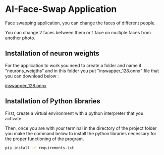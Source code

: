 
# AI-Face-Swap Application

Face swapping application, you can change the faces of different people.

You can change 2 faces between them or 1 face on multiple faces from another photo.
## Installation of neuron weights

For the application to work you need to create a folder and name it "neurons_weigths" and in this folder you put "inswapper_128.onnx" file that you can download below :

[inswapper_128.onnx](https://www.mediafire.com/folder/c18ly9b14mp1b/neurons_weigths)
## Installation of Python libraries

First, create a virtual environment with a python interpreter that you activate.

Then, once you are with your terminal in the directory of the project folder you make the command below to install the python libraries necessary for the proper functioning of the program.

```bash
pip install -r requirements.txt
```
